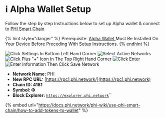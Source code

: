 # ℹ Alpha Wallet Setup

Follow the step by step Instructions below to set up Alpha wallet & connect to [PHI Smart Chain](../../) &#x20;

{% hint style="danger" %}
Prerequisite: [Alpha Wallet ](https://alphawallet.com/)Must Be Installed On Your Device Before Preceding With Setup Instructions. &#x20;
{% endhint %}

![Click Settings In Bottom Left Hand Corner](../../.gitbook/assets/IMG\_4706.jpeg) ![Select Active Networks](../../.gitbook/assets/IMG\_4707.jpg) ![Click Plus "+" Icon In The Top Right Hand Corner](../../.gitbook/assets/IMG\_4708.jpg) ![Click Enter](../../.gitbook/assets/IMG\_4709.jpg) ![Enter Information Then Click Save Network](../../.gitbook/assets/IMG\_4710.jpg)

* **Network Name:** PHI
* **New RPC URL:** [https://rpc1.phi.network/](https://rpc1.phi.network)​
* **Chain ID: 4181**
* **Symbol: Φ**
* **Block Explorer:** [`https://explorer.phi.network`](https://explorer.phi.network)``

{% embed url="https://docs.phi.network/phi-wiki/use-phi-smart-chain/how-to-add-tokens-to-wallet" %}
